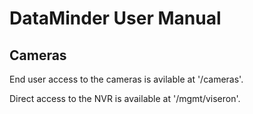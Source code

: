 # DataMinder User Manual

## Cameras

End user access to the cameras is avilable at '/cameras'.

Direct access to the NVR is available at '/mgmt/viseron'.